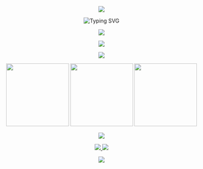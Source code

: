 <!-- NEON / FUTURISTIC PROFILE README -->

<!-- Neon wave header -->
<p align="center">
  <img src="https://capsule-render.vercel.app/api?type=waving&height=220&color=0:00FFFF,50:7A00FF,100:FF00FF&text=PamplemousseCru&fontSize=60&fontColor=FFFFFF&fontAlign=50&fontAlignY=35&desc=AI%20Engineer%20%7C%20Data%20Scientist%20%7C%20Builder&descAlignY=60&animation=fadeIn" />
</p>

<!-- Typing banner -->
<p align="center">
  <img src="https://readme-typing-svg.demolab.com?font=Orbitron&weight=700&size=28&duration=3000&pause=800&color=00FFFF&center=true&vCenter=true&width=900&lines=Neon+code%2C+futuristic+ideas." alt="Typing SVG" />
</p>

<!-- Neon divider --> 
<p align="center"> <img src="https://capsule-render.vercel.app/api?type=rect&color=0:00FFFF,50:7A00FF,100:FF00FF&height=2&section=footer" /> </p>

<p align="center"> <img src="https://skillicons.dev/icons?i=python,c,cpp,tensorflow,pytorch,linux,git,github,latex,unity&perline=10" /> </p> <p align="center"> <img src="https://capsule-render.vercel.app/api?type=rect&color=0:00FFFF&height=1&section=footer" /> </p>

<div align="center">
<!-- Core stats -->
<img src="https://github-readme-stats.vercel.app/api?username=PamplemousseCru&show_icons=true&hide_title=true&count_private=true&include_all_commits=true&theme=radical&hide_border=true&title_color=00FFFF&icon_color=00FFFF&text_color=FFFFFF&bg_color=0D1117" height="165" />
<!-- Languages -->
<img src="https://github-readme-stats.vercel.app/api/top-langs/?username=PamplemousseCru&layout=compact&langs_count=8&theme=radical&hide_border=true&title_color=00FFFF&text_color=FFFFFF&bg_color=0D1117" height="165" />
<!-- Streak -->
<img src="https://streak-stats.demolab.com?user=PamplemousseCru&theme=radical&hide_border=true&ring=00FFFF&fire=FF00FF&currStreakLabel=FFFFFF&background=0D1117" height="165" /> </div> <p align="center"> <img src="https://capsule-render.vercel.app/api?type=rect&color=7A00FF&height=1&section=footer" /> </p>

<p align="center"> <a href="https://www.linkedin.com/in/matthias-laithier" target="_blank"> <img src="https://img.shields.io/badge/LinkedIn-00FFFF?style=for-the-badge&logo=linkedin&logoColor=0D1117"/> </a> <a href="mailto:matthias.laithier@epita.fr" target="_blank"> <img src="https://img.shields.io/badge/Email-FF00FF?style=for-the-badge&logo=gmail&logoColor=0D1117"/> </a> </p> <!-- Footer wave --> <p align="center"> <img src="https://capsule-render.vercel.app/api?type=waving&height=140&color=0:FF00FF,50:7A00FF,100:00FFFF&section=footer" /> </p>
